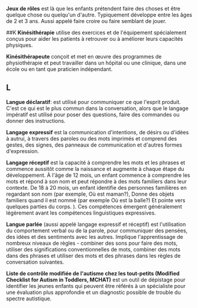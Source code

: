 **Jeux de rôles** est là que les enfants prétendent faire des choses et être quelque chose ou quelqu'un d'autre. Typiquement développe entre les âges de 2 et 3 ans. Aussi appelé faire croire ou faire semblant de jouer.

##K
**Kinésithérapie** utilise des exercices et de l'équipement spécialement conçus pour aider les patients à retrouver ou à améliorer leurs capacités physiques.

**Kinésithérapeute** conçoit et met en œuvre des programmes de physiothérapie et peut travailler dans un hôpital ou une clinique, dans une école ou en tant que praticien indépendant.

## L
**Langue déclaratif**: est utilisé pour communiquer ce que l'esprit produit. C'est ce qui est le plus commun dans la conversation, alors que le langage impératif est utilisé pour poser des questions, faire des commandes ou donner des instructions.

**Langage expressif** est la communication d'intentions, de désirs ou d'idées à autrui, à travers des paroles ou des mots imprimés et comprend des gestes, des signes, des panneaux de communication et d'autres formes d'expression.

**Langage réceptif** est la capacité à comprendre les mots et les phrases et commence aussitôt comme la naissance et augmente à chaque étape du développement. À l'âge de 12 mois, un enfant commence à comprendre les mots et répond à son nom et peut répondre à des mots familiers dans leur contexte. De 18 à 20 mois, un enfant identifie des personnes familières en regardant son nom (par exemple, Où est maman?), Donne des objets familiers quand il est nommé (par exemple Où est la balle?) Et pointe vers quelques parties du corps. ). Ces compétences émergent généralement légèrement avant les compétences linguistiques expressives.

**Langue parlée** (aussi appelé langage expressif et réceptif) est l'utilisation du comportement verbal ou de la parole, pour communiquer des pensées, des idées et des sentiments avec les autres. Implique l'apprentissage de nombreux niveaux de règles - combiner des sons pour faire des mots, utiliser des significations conventionnelles de mots, combiner des mots dans des phrases et utiliser des mots et des phrases dans les règles de conversation suivantes.

**Liste de contrôle modifiée de l'autisme chez les tout-petits (Modified Checklist for Autism in Toddlers, MCHAT)** est un outil de dépistage pour identifier les jeunes enfants qui peuvent être référés à un spécialiste pour une évaluation plus approfondie et un diagnostic possible de trouble du spectre autistique.
